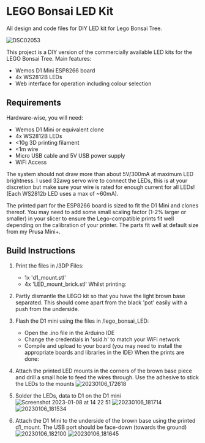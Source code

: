 # LEGO Bonsai LED Kit

All design and code files for DIY LED kit for Lego Bonsai Tree.

![DSC02053](https://user-images.githubusercontent.com/70813915/211199511-c4aabc67-97b1-49e3-9a09-76af79a30d8f.jpg)

This project is a DIY version of the commercially available LED kits for the LEGO Bonsai Tree. Main features:
- Wemos D1 Mini ESP8266 board
- 4x WS2812B LEDs
- Web interface for operation including colour selection

## Requirements
Hardware-wise, you will need:
- Wemos D1 Mini or equivalent clone
- 4x WS2812B LEDs
- <10g 3D printing filament
- <1m wire
- Micro USB cable and 5V USB power supply
- WiFi Access

The system should not draw more than about 5V/300mA at maximum LED brightness. I used 32awg servo wire to connect the LEDs, this is at your discretion but make sure your wire is rated for enough current for all LEDs! (Each WS2812b LED uses a max of ~60mA).

The printed part for the ESP8266 board is sized to fit the D1 Mini and clones thereof. You may need to add some small scaling factor (1-2% larger or smaller) in your slicer to ensure the Lego-compatible prints fit well depending on the calibration of your printer. The parts fit well at default size from my Prusa Mini+.

## Build Instructions
1. Print the files in /3DP Files:
    - 1x 'd1_mount.stl'
    - 4x 'LED_mount_brick.stl'
Whilst printing:
2. Partly dismantle the LEGO kit so that you have the light brown base separated. This should come apart from the black 'pot' easily with a push from the underside.
3. Flash the D1 mini using the files in /lego_bonsai_LED:
    - Open the .ino file in the Arduino IDE
    - Change the credentials in 'ssid.h' to match your WiFi network
    - Compile and upload to your board (you may need to install the appropriate boards and libraries in the IDE)
When the prints are done:
4. Attach the printed LED mounts in the corners of the brown base piece and drill a small hole to feed the wires through. Use the adhesive to stick the LEDs to the mounts
![20230106_172618](https://user-images.githubusercontent.com/70813915/211201521-d07996c2-adb7-45d6-968d-9f2c913a51ee.jpg)

5. Solder the LEDs, data to D1 on the D1 mini
![Screenshot 2023-01-08 at 14 22 51](https://user-images.githubusercontent.com/70813915/211201461-b2d8ea2e-0020-4d19-a0b2-9fdd1fa81409.png)
![20230106_181714](https://user-images.githubusercontent.com/70813915/211201490-f5ea73cd-219a-4ec8-b1db-fa11b572ab60.jpg)
![20230106_181534](https://user-images.githubusercontent.com/70813915/211201644-cb01a18c-28da-41ed-b001-3111688708a2.jpg)

6. Attach the D1 Mini to the underside of the brown base using the printed d1_mount. The USB port should be face-down (towards the ground)
![20230106_182100](https://user-images.githubusercontent.com/70813915/211201591-385994e0-6ba5-415e-ac79-958cdd1de27f.jpg)
![20230106_181645](https://user-images.githubusercontent.com/70813915/211201623-1ca23e7f-ccfd-48c0-92e7-2dcdbfbbf2ef.jpg)

